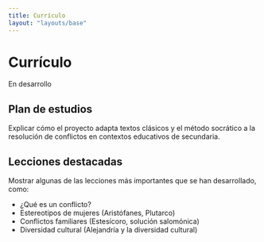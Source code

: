 ```yaml
---
title: Currículo
layout: "layouts/base"
---
```


# Currículo

En desarrollo

## Plan de estudios

Explicar cómo el proyecto adapta textos clásicos y el método socrático a la resolución de conflictos en contextos educativos de secundaria.

## Lecciones destacadas

Mostrar algunas de las lecciones más importantes que se han desarrollado, como:

- ¿Qué es un conflicto?
- Estereotipos de mujeres (Aristófanes, Plutarco)
- Conflictos familiares (Estesícoro, solución salomónica)
- Diversidad cultural (Alejandría y la diversidad cultural)
